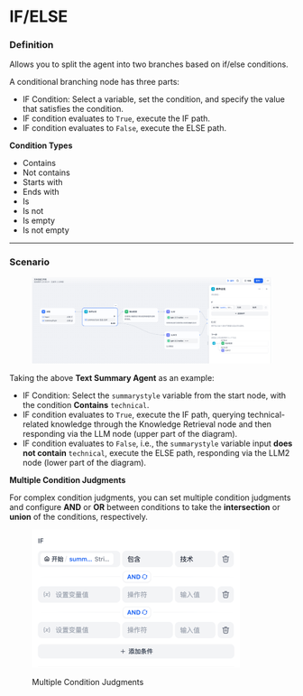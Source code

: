 # IF/ELSE

### Definition

Allows you to split the agent into two branches based on if/else conditions.

A conditional branching node has three parts:

* IF Condition: Select a variable, set the condition, and specify the value that satisfies the condition.
* IF condition evaluates to `True`, execute the IF path.
* IF condition evaluates to `False`, execute the ELSE path.

**Condition Types**

* Contains
* Not contains
* Starts with
* Ends with
* Is
* Is not
* Is empty
* Is not empty

***

### Scenario

<figure><img src="/en/.gitbook/assets/guides/workflow/node/ifelse/image (1) (1) (1) (1) (1) (1) (1) (1) (1) (1) (1) (1).png" alt=""><figcaption></figcaption></figure>

Taking the above **Text Summary Agent** as an example:

* IF Condition: Select the `summarystyle` variable from the start node, with the condition **Contains** `technical`.
* IF condition evaluates to `True`, execute the IF path, querying technical-related knowledge through the Knowledge Retrieval node and then responding via the LLM node (upper part of the diagram).
* IF condition evaluates to `False`, i.e., the `summarystyle` variable input **does not contain** `technical`, execute the ELSE path, responding via the LLM2 node (lower part of the diagram).

**Multiple Condition Judgments**

For complex condition judgments, you can set multiple condition judgments and configure **AND** or **OR** between conditions to take the **intersection** or **union** of the conditions, respectively.

<figure><img src="/en/.gitbook/assets/guides/workflow/node/ifelse/mutliple-judgement.png" alt="" width="369"><figcaption><p>Multiple Condition Judgments</p></figcaption></figure>